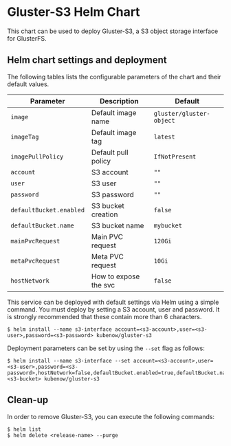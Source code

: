 Gluster-S3 Helm Chart
=====================

This chart can be used to deploy Gluster-S3, a S3 object storage interface for GlusterFS.

Helm chart settings and deployment
----------------------------------

The following tables lists the configurable parameters of the chart and their default values.

| Parameter                    | Description           | Default                 |
|------------------------------|-----------------------|-------------------------|
| `image`                      | Default image name    | `gluster/gluster-object`|
| `imageTag`                   | Default image tag     | `latest`                |
| `imagePullPolicy`            | Default pull policy   | `IfNotPresent`          |
| `account`                    | S3 account            | `""`                    |
| `user`                       | S3 user               | `""`                    |
| `password`                   | S3 password           | `""`                    |
| `defaultBucket.enabled`      | S3 bucket creation    | `false`                 |
| `defaultBucket.name`         | S3 bucket name        | `mybucket`              |
| `mainPvcRequest`             | Main PVC request      | `120Gi`                 |
| `metaPvcRequest`             | Meta PVC request      | `10Gi`                  |
| `hostNetwork`                | How to expose the svc | `false`                 |


This service can be deployed with default settings via Helm using a simple command. You must deploy by setting a S3 account, user and password. It is strongly recommended that these contain more than 6 characters.

```console
$ helm install --name s3-interface account=<s3-account>,user=<s3-user>,password=<s3-password> kubenow/gluster-s3
```

Deployment parameters can be set by using the `--set` flag as follows:

```console
$ helm install --name s3-interface --set account=<s3-account>,user=<s3-user>,password=<s3-password>,hostNetwork=false,defaultBucket.enabled=true,defaultBucket.name=<s3-bucket> kubenow/gluster-s3
```

Clean-up
-------

In order to remove Gluster-S3, you can execute the following commands:

```console
$ helm list
$ helm delete <release-name> --purge
```
